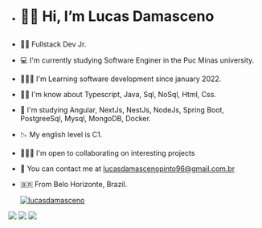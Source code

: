 -  <h1> 🖐🏿 Hi, I’m Lucas Damasceno</h1><h2> 
- ✊🏿 Fullstack Dev Jr.
- 💻 I'm currently studying Software Enginer in the Puc Minas university. 
- 🕵🏽‍♂️ I'm Learning software development since january 2022.
- ✊🏿 I'm know about Typescript, Java, Sql, NoSql, Html, Css.
- 📔 I'm studying Angular, NextJs, NestJs, NodeJs, Spring Boot, PostgreeSql, Mysql, MongoDB, Docker.
- 📉 My english level is C1.
- 👷🏿‍♂️ I'm open to collaborating on interesting projects
- 📧 You can contact me at lucasdamascenopinto96@gmail.com.br  
- 🇧🇷 From Belo Horizonte, Brazil.
  
  [![lucasdamasceno](https://github-readme-stats.vercel.app/api/top-langs/?username=lucasdamasceno96&hide=html&layout=compact&theme=default)](https://github.com/anuraghazra/github-readme-stats)

<p align="left">
   <a href="https://www.linkedin.com/in/lucasdamasceno96/" alt="Linkedin">
  <img src="https://img.shields.io/badge/-Linkedin-0e76a8?style=flat-square&logo=Linkedin&logoColor=white&link=https://www.linkedin.com/in/lucasdamasceno96/" /></a>

  <a href="https://twitter.com/intent/follow?screen_name=script21k" alt="Twitter">
  <img src="https://img.shields.io/twitter/follow/script21k?style=social="/></a>

   <a href="https://www.instagram.com/script21k/" alt="Instagram">
  <img src="https://img.shields.io/badge/-Instagram-DF0174?style=flat-square&labelColor=DF0174&logo=instagram&logoColor=white&link=https://www.instagram.com/script21k/"/></a>
</p>  
  </h2>


<!---
lucasdamasceno96/lucasdamasceno96 is a ✨ special ✨ repository because its `README.md` (this file) appears on your GitHub profile.
You can click the Preview link to take a look at your changes.
--->
